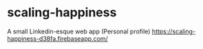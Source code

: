 # scaling-happiness

A small Linkedin-esque web app (Personal profile)
https://scaling-happiness-d38fa.firebaseapp.com/
